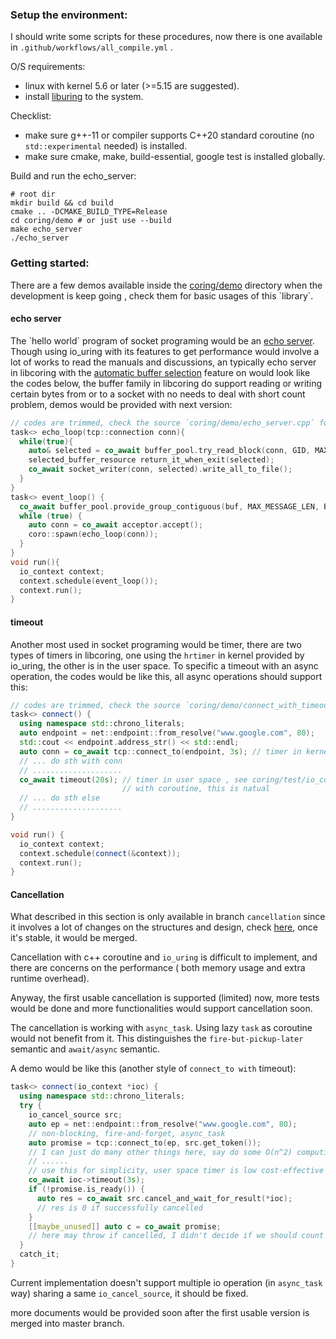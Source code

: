 ### Setup the environment:

I should write some scripts for these procedures, now there is one available in `.github/workflows/all_compile.yml`
.

O/S requirements:

- linux with kernel 5.6 or later (>=5.15 are suggested).
- install [liburing](https://github.com/axboe/liburing) to the system.

Checklist:

- make sure g++-11 or compiler supports C++20 standard coroutine (no `std::experimental` needed) is installed.
- make sure cmake, make, build-essential, google test is installed globally.

Build and run the echo_server:

```shell
# root dir
mkdir build && cd build
cmake .. -DCMAKE_BUILD_TYPE=Release 
cd coring/demo # or just use --build 
make echo_server
./echo_server
```


### Getting started:

There are a few demos available inside the [coring/demo](https://github.com/rzbdz/libcoring/tree/dev/coring/demo)
directory when the development is keep going , check them for basic usages of this \`library\`.

#### echo server

The \`hello world\` program of socket programing would be
an [echo server](https://github.com/rzbdz/libcoring/blob/dev/coring/demo/echo_server.cpp). Though using io_uring with
its features to get performance would involve a lot of works to read the manuals and discussions, an typically echo
server in libcoring with the [automatic buffer selection](https://lwn.net/Articles/815491/) feature on would look like
the codes below, the buffer family in libcoring do support reading or writing certain bytes from or to a socket with no
needs to deal with short count problem, demos would be provided with next version:

```cpp
// codes are trimmed, check the source `coring/demo/echo_server.cpp` for details
task<> echo_loop(tcp::connection conn){
  while(true){
    auto& selected = co_await buffer_pool.try_read_block(conn, GID, MAX_MESSAGE_LEN);
    selected_buffer_resource return_it_when_exit(selected);
    co_await socket_writer(conn, selected).write_all_to_file();
  }
}
task<> event_loop() {
  co_await buffer_pool.provide_group_contiguous(buf, MAX_MESSAGE_LEN, BUFFERS_COUNT, GID);
  while (true) {
    auto conn = co_await acceptor.accept();
    coro::spawn(echo_loop(conn));
  }
}
void run(){
  io_context context;
  context.schedule(event_loop());
  context.run();
}
```

#### timeout

Another most used in socket programing would be timer, there are two types of timers in libcoring, one using
the `hrtimer` in kernel provided by io_uring, the other is in the user space. To specific a timeout with an async
operation, the codes would be like this, all async operations should support this:

```cpp
// codes are trimmed, check the source `coring/demo/connect_with_timeout.cpp` for details
task<> connect() {
  using namespace std::chrono_literals;
  auto endpoint = net::endpoint::from_resolve("www.google.com", 80);
  std::cout << endpoint.address_str() << std::endl;
  auto conn = co_await tcp::connect_to(endpoint, 3s); // timer in kernel, it would throw an exception if timeout
  // ... do sth with conn
  // ....................
  co_await timeout(20s); // timer in user space , see coring/test/io_context_test.cpp
                         // with coroutine, this is natual
  // ... do sth else
  // ....................
}

void run() {
  io_context context;
  context.schedule(connect(&context));
  context.run();
}
```

#### Cancellation

What described in this section is only available in branch `cancellation` since it involves a lot of changes on the
structures and design, check [here](https://github.com/rzbdz/libcoring/tree/cancellation), once it's stable, it would be
merged.

Cancellation with c++ coroutine and `io_uring` is difficult to implement, and there are concerns on the performance (
both memory usage and extra runtime overhead).

Anyway, the first usable cancellation is supported (limited) now, more tests would be done and more functionalities
would support cancellation soon.

The cancellation is working with `async_task`. Using lazy `task` as coroutine would not benefit from it. This
distinguishes the `fire-but-pickup-later` semantic and `await/async` semantic.

A demo would be like this (another style of `connect_to with` timeout):

```cpp
task<> connect(io_context *ioc) {
  using namespace std::chrono_literals;
  try {
    io_cancel_source src;
    auto ep = net::endpoint::from_resolve("www.google.com", 80);
    // non-blocking, fire-and-forget, async_task
    auto promise = tcp::connect_to(ep, src.get_token()); 
    // I can just do many other things here, say do some O(n^2) computing...
    // ......
    // use this for simplicity, user space timer is low cost-effective here...
    co_await ioc->timeout(3s);
    if (!promise.is_ready()) {
      auto res = co_await src.cancel_and_wait_for_result(*ioc);
      // res is 0 if successfully cancelled
    }
    [[maybe_unused]] auto c = co_await promise; 
    // here may throw if cancelled, I didn't decide if we should count ECLEAN as an exception 
  }
  catch_it;
}
```

Current implementation doesn't support multiple io operation (in `async_task` way) sharing a same `io_cancel_source`, it
should be fixed.

more documents would be provided soon after the first usable version is merged into master branch.
